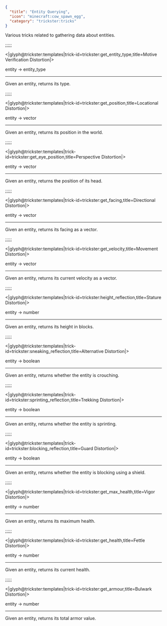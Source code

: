 ```json
{
  "title": "Entity Querying",
  "icon": "minecraft:cow_spawn_egg",
  "category": "trickster:tricks"
}
```

Various tricks related to gathering data about entities.

;;;;;

<|glyph@trickster:templates|trick-id=trickster:get_entity_type,title=Motive Verification Distortion|>

entity -> entity_type

---

Given an entity, returns its type.

;;;;;

<|glyph@trickster:templates|trick-id=trickster:get_position,title=Locational Distortion|>

entity -> vector

---

Given an entity, returns its position in the world.

;;;;;

<|glyph@trickster:templates|trick-id=trickster:get_eye_position,title=Perspective Distortion|>

entity -> vector

---

Given an entity, returns the position of its head.

;;;;;

<|glyph@trickster:templates|trick-id=trickster:get_facing,title=Directional Distortion|>

entity -> vector

---

Given an entity, returns its facing as a vector.

;;;;;

<|glyph@trickster:templates|trick-id=trickster:get_velocity,title=Movement Distortion|>

entity -> vector

---

Given an entity, returns its current velocity as a vector.

;;;;;

<|glyph@trickster:templates|trick-id=trickster:height_reflection,title=Stature Distortion|>

entity -> number

---

Given an entity, returns its height in blocks.

;;;;;

<|glyph@trickster:templates|trick-id=trickster:sneaking_reflection,title=Alternative Distortion|>

entity -> boolean

---

Given an entity, returns whether the entity is crouching.

;;;;;

<|glyph@trickster:templates|trick-id=trickster:sprinting_reflection,title=Trekking Distortion|>

entity -> boolean

---

Given an entity, returns whether the entity is sprinting.

;;;;;

<|glyph@trickster:templates|trick-id=trickster:blocking_reflection,title=Guard Distortion|>

entity -> boolean

---

Given an entity, returns whether the entity is blocking using a shield.

;;;;;

<|glyph@trickster:templates|trick-id=trickster:get_max_health,title=Vigor Distortion|>

entity -> number

---

Given an entity, returns its maximum health.

;;;;;

<|glyph@trickster:templates|trick-id=trickster:get_health,title=Fettle Distortion|>

entity -> number

---

Given an entity, returns its current health.

;;;;;

<|glyph@trickster:templates|trick-id=trickster:get_armour,title=Bulwark Distortion|>

entity -> number

---

Given an entity, returns its total armor value.